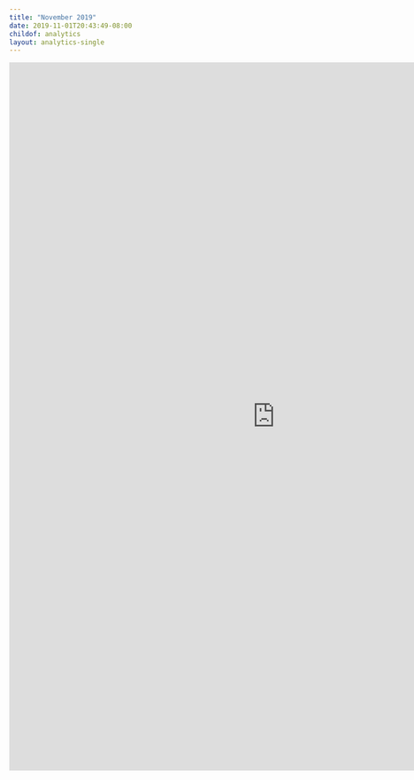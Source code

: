 ```yaml
---
title: "November 2019"
date: 2019-11-01T20:43:49-08:00
childof: analytics
layout: analytics-single
---
```

<iframe width="960" height="1280" src="https://datastudio.google.com/embed/reporting/1gzRLbntKMmoSBJXZ_cnb9sLK2wsaS6qF/page/tPw8" frameborder="0" style="border:0" allowfullscreen></iframe>